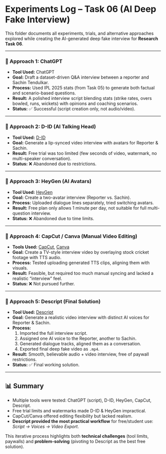 # Experiments Log – Task 06 (AI Deep Fake Interview)

This folder documents all experiments, trials, and alternative approaches explored while creating the AI-generated deep fake interview for **Research Task 06**.  

---

### 🔎 Approach 1: ChatGPT  
- **Tool Used:** ChatGPT  
- **Goal:** Draft a dataset-driven Q&A interview between a reporter and Sachin Tendulkar.  
- **Process:** Used IPL 2025 stats (from Task 05) to generate both factual and scenario-based questions.  
- **Result:** A polished interview script blending stats (strike rates, overs bowled, runs, wickets) with opinions and coaching scenarios.  
- **Status:** ✅ Successful (script creation only, not audio/video).  

---

### 🔎 Approach 2: D-ID (AI Talking Head)  
- **Tool Used:** [D-ID](https://studio.d-id.com)  
- **Goal:** Generate a lip-synced video interview with avatars for Reporter & Sachin.  
- **Result:** Free trial was too limited (few seconds of video, watermark, no multi-speaker conversation).  
- **Status:** ❌ Abandoned due to restrictions.  

---

### 🔎 Approach 3: HeyGen (AI Avatars)  
- **Tool Used:** [HeyGen](https://www.heygen.com)  
- **Goal:** Create a two-avatar interview (Reporter vs. Sachin).  
- **Process:** Uploaded dialogue lines separately, tried switching avatars.  
- **Result:** Free plan only allows 1 minute per day, not suitable for full multi-question interview.  
- **Status:** ❌ Abandoned due to time limits.  

---

### 🔎 Approach 4: CapCut / Canva (Manual Video Editing)  
- **Tools Used:** [CapCut](https://www.capcut.com), [Canva](https://www.canva.com)  
- **Goal:** Create a TV-style interview video by overlaying stock cricket footage with TTS audio.  
- **Process:** Tested uploading generated TTS clips, aligning them with visuals.  
- **Result:** Feasible, but required too much manual syncing and lacked a realistic “interview” feel.  
- **Status:** ❌ Not pursued further.  

---

### 🔎 Approach 5: Descript (Final Solution)  
- **Tool Used:** [Descript](https://www.descript.com)  
- **Goal:** Generate a realistic video interview with distinct AI voices for Reporter & Sachin.  
- **Process:**  
  1. Imported the full interview script.  
  2. Assigned one AI voice to the Reporter, another to Sachin.  
  3. Generated dialogue tracks, aligned them as a conversation.  
  4. Exported final deep fake video as `.mp4`.  
- **Result:** Smooth, believable audio + video interview, free of paywall restrictions.  
- **Status:** ✅ Final working solution.  

---

## 📊 Summary  
- Multiple tools were tested: ChatGPT (script), D-ID, HeyGen, CapCut, Descript.  
- Free trial limits and watermarks made D-ID & HeyGen impractical.  
- CapCut/Canva offered editing flexibility but lacked realism.  
- **Descript provided the most practical workflow** for free/student use: *Script → Voices → Video Export*.  

This iterative process highlights both **technical challenges** (tool limits, paywalls) and **problem-solving** (pivoting to Descript as the best free solution).

